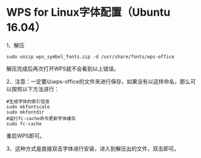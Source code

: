 
# WPS for Linux字体配置（Ubuntu 16.04） 
1、解压

`sudo unzip wps_symbol_fonts.zip -d /usr/share/fonts/wps-office`

解压完成后再次打开WPS就不会看到以上错误。

2、注意：一定要以wps-office的文件夹进行保存，如果没有以这样命名，那么可以按照以下方法进行：

```
#生成字体的索引信息
sudo mkfontscale
sudo mkfontdir
#运行fc-cache命令更新字体缓存
sudo fc-cache
```

重启WPS即可。

3、这种方式是直接双击字体进行安装，进入到解压出的文件，双击即可。